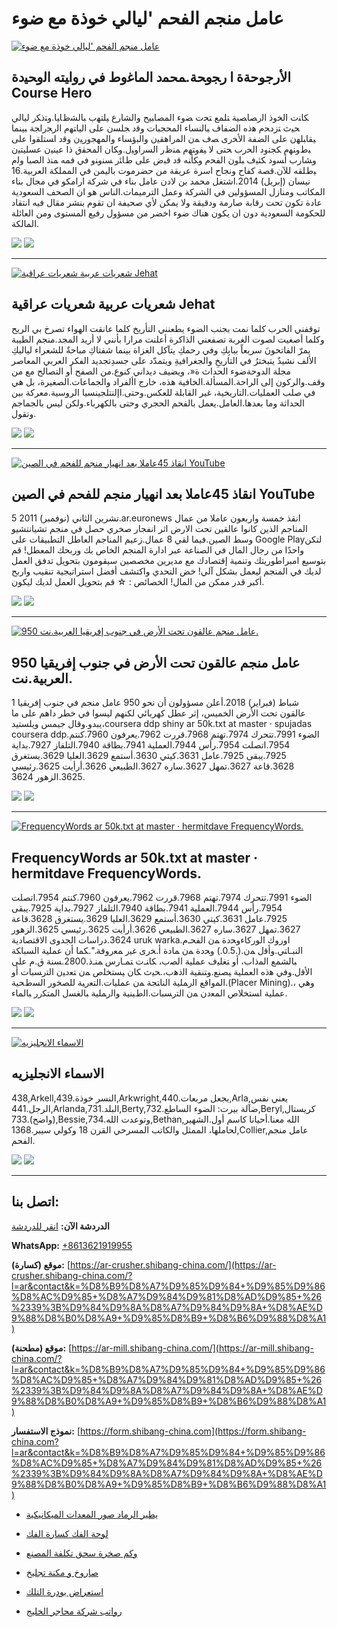 # عامل منجم الفحم &#39;ليالي خوذة مع ضوء

<a href="https://swt.shibang-china.com/?l=ar&img&k=%D8%B9%D8%A7%D9%85%D9%84+%D9%85%D9%86%D8%AC%D9%85+%D8%A7%D9%84%D9%81%D8%AD%D9%85+%26%2339%3B%D9%84%D9%8A%D8%A7%D9%84%D9%8A+%D8%AE%D9%88%D8%B0%D8%A9+%D9%85%D8%B9+%D8%B6%D9%88%D8%A1" target="_blank">![عامل منجم الفحم &#39;ليالي خوذة مع ضوء](http://static.shibang-china.com/all-800x300/1500.jpg)</a>

## الأرجوحةة ﺍ ﺭﺠﻭﺤﺔ.ﻤﺤﻤﺩ ﺍﻟﻤﺎﻏﻭﻁ ﻓﻲ ﺭﻭﺍﻴﺘﻪ ﺍﻟﻭﺤﻴﺩﺓ Course Hero
ﻜﺎﻨﺕ ﺍﻟﺨﻭﺫ ﺍﻟﺭﺼﺎﺼﻴﺔ ﺘﻠﻤﻊ ﺘﺤﺕ ﻀﻭﺀ ﺍﻟﻤﺼﺎﺒﻴﺢ ﻭﺍﻟﺸﺎﺭﻉ ﻴﻠﺘﻬﺏ ﺒﺎﻟﺸﻅﺎﻴﺎ.ﻭﺘﺫﻜﺭ ﻟﻴﺎﻟﻲ ﺤﻴﺙ ﺘﺯﺩﺤﻡ ﻫﺫﻩ ﺍﻟﻀﻔﺎﻑ ﺒﺎﻟﻨﺴﺎﺀ ﺍﻟﻤﺤﺠﺒﺎﺕ ﻭﻗﺩ ﺠﻠﺴﻥ ﻋﻠﻰ ﺍﻟﻴﺎﺘﻬﻡ ﺍﻟﺭﺠﺭﺍﺠﺔ ﺒﻴﻨﻤﺎ ﻴﻘﺎﺒﻠﻬﻥ ﻋﻠﻰ ﺍﻟﻀﻔﺔ ﺍﻷﺨﺭﻯ ﺼﻑ ﻤﻥ ﺍﻟﻤﺭﺍﻫﻘﻴﻥ ﻭﺍﻟﺒﺅﺴﺎﺀ ﻭﺍﻟﻤﻬﺠﻭﺭﻴﻥ ﻭﻗﺩ ﺍﺴﺘﻠﻘﻭﺍ ﻋﻠﻰ ﺒﻁﻭﻨﻬﻡ ﻜﺠﻨﻭﺩ ﺍﻟﺤﺭﺏ ﺤﺘﻰ ﻻ ﻴﻔﻭﺘﻬﻡ ﻤﻨﻅﺭ ﺍﻟﺴﺭﺍﻭﻴل.ﻭﻜﺎﻥ ﺍﻟﻤﺤﻘﻕ ﺫﺍ ﻋﻴﻨﻴﻥ ﻋﺴﻠﻴﺘﻴﻥ ﻭﺸﺎﺭﺏ ﺃﺴﻭﺩ ﻜﺜﻴﻑ ﺒﻠﻭﻥ ﺍﻟﻔﺤﻡ ﻭﻜﺄﻨﻪ ﻗﺩ ﻗﺒﺽ ﻋﻠﻰ ﻁﺎﺌﺭ ﺴﻨﻭﻨﻭ ﻓﻲ ﻓﻤﻪ ﻤﻨﺫ ﺍﻟﺼﺒﺎ ﻭﻟﻡ ﻴﻁﻠﻘﻪ ﻟﻶﻥ.قصة كفاح ونجاح اسرة عريقة من حضرموت باليمن في المملكة العربية.16 نيسان (إبريل) 2014.اشتغل محمد بن لادن عامل بناء في شركة ارامكو في مجال بناء المكاتب ومنازل المسؤولين في الشركة وعمل الترميمات.الناس هو ان الصحف السعودية عادة تكون تحت رقابة صارمة ودقيقة ولا يمكن لأي صحيفة ان تقوم بنشر مقال فيه انتقاد للحكومة السعودية دون ان يكون هناك ضوء اخضر من مسؤول رفيع المستوى ومن العائلة المالكة.


<a href="https://whatsapp.shibangsoft.com/WhatsApp.php" target="_blank" title="WhatsApp">![](http://static.shibang-china.com/icon/whatsapp.png)</a> <a href="https://swt.shibang-china.com/?l=ar&icon&k=%D8%B9%D8%A7%D9%85%D9%84+%D9%85%D9%86%D8%AC%D9%85+%D8%A7%D9%84%D9%81%D8%AD%D9%85+%26%2339%3B%D9%84%D9%8A%D8%A7%D9%84%D9%8A+%D8%AE%D9%88%D8%B0%D8%A9+%D9%85%D8%B9+%D8%B6%D9%88%D8%A1" target="_blank">![](http://static.shibang-china.com/icon/chat-ar.png)</a>

---

<a href="https://swt.shibang-china.com/?l=ar&img&k=%D8%B9%D8%A7%D9%85%D9%84+%D9%85%D9%86%D8%AC%D9%85+%D8%A7%D9%84%D9%81%D8%AD%D9%85+%26%2339%3B%D9%84%D9%8A%D8%A7%D9%84%D9%8A+%D8%AE%D9%88%D8%B0%D8%A9+%D9%85%D8%B9+%D8%B6%D9%88%D8%A1" target="_blank">![شعريات عربية شعريات عراقية Jehat](http://static.shibang-china.com/all-800x300/1323.jpg)</a>

## شعريات عربية شعريات عراقية Jehat
توقفني الحرب كلما نمت بجنب الضوء يطعنني التأريخ كلما عانقت الهواء تصرخ بي الريح وكلما أصغيت لصوت الغربة تصفعني الذاكرة أعلنت مرارا بأنني لا أريد المجد.منجم الطيبة يمرّ الفاتحونَ سريعاً ببابِكِ وفي رحمكِ يتآكل الغزاة بينما شفتاكِ مباحةٌ للشعراء لياليكِ الألف نشيدٌ يتبخترُ في التاريخِ والجغرافيةِ ويتمدّد على جسدِتجديد الفكر العربي المعاصر مجلة الدوحةضوء الحداث ة«، ويضيف ديداني كنوع.من الصفح أو التصالح مع من وقف.والركون إلى الراحة.المسألة.الخافية هذه، خارج األفراد والجماعات.الصغيرة، بل هي في صلب العمليات.التاريخية، غير القابلة للعكس.وحتى.اإلنتلجينسيا الروسية.معركة بين الحداثة وما بعدها.العامل.يعمل بالفحم الحجري وحتى بالكهرباء.ولكن ليس بالجماجم وتقول.


<a href="https://whatsapp.shibangsoft.com/WhatsApp.php" target="_blank" title="WhatsApp">![](http://static.shibang-china.com/icon/whatsapp.png)</a> <a href="https://swt.shibang-china.com/?l=ar&icon&k=%D8%B9%D8%A7%D9%85%D9%84+%D9%85%D9%86%D8%AC%D9%85+%D8%A7%D9%84%D9%81%D8%AD%D9%85+%26%2339%3B%D9%84%D9%8A%D8%A7%D9%84%D9%8A+%D8%AE%D9%88%D8%B0%D8%A9+%D9%85%D8%B9+%D8%B6%D9%88%D8%A1" target="_blank">![](http://static.shibang-china.com/icon/chat-ar.png)</a>

---

<a href="https://swt.shibang-china.com/?l=ar&img&k=%D8%B9%D8%A7%D9%85%D9%84+%D9%85%D9%86%D8%AC%D9%85+%D8%A7%D9%84%D9%81%D8%AD%D9%85+%26%2339%3B%D9%84%D9%8A%D8%A7%D9%84%D9%8A+%D8%AE%D9%88%D8%B0%D8%A9+%D9%85%D8%B9+%D8%B6%D9%88%D8%A1" target="_blank">![انقاذ 45عاملا بعد انهيار منجم للفحم في الصين YouTube](http://static.shibang-china.com/all-800x300/944.jpg)</a>

## انقاذ 45عاملا بعد انهيار منجم للفحم في الصين YouTube
5 تشرين الثاني (نوفمبر) 2011.ar.euronews انقذ خمسة واربعون عاملا من عمال المناجم الذين كانوا عالقين تحت الارض اثر انفجار صخري حصل في منجم تشيانتشيو وسط الصين.فيما لقي 8 عمال.زعيم المناجم العاطل التطبيقات على Google Playلتكن واحدًا من رجال المال في الصناعة عبر ادارة المنجم الخاص بك وربحك المعطل! قم بتوسيع امبراطوريتك وتنمية إقتصادك مع مديرين مخصصين سيقومون بتحويل تدفق العمل لديك في المنجم ليعمل بشكل آلي! خض التحدي واكتشف أفضل استراتيجية تنقيب واربح أكبر قدر ممكن من المال! الخصائص : ☆ قم بتحويل العمل لديك ليكون.


<a href="https://whatsapp.shibangsoft.com/WhatsApp.php" target="_blank" title="WhatsApp">![](http://static.shibang-china.com/icon/whatsapp.png)</a> <a href="https://swt.shibang-china.com/?l=ar&icon&k=%D8%B9%D8%A7%D9%85%D9%84+%D9%85%D9%86%D8%AC%D9%85+%D8%A7%D9%84%D9%81%D8%AD%D9%85+%26%2339%3B%D9%84%D9%8A%D8%A7%D9%84%D9%8A+%D8%AE%D9%88%D8%B0%D8%A9+%D9%85%D8%B9+%D8%B6%D9%88%D8%A1" target="_blank">![](http://static.shibang-china.com/icon/chat-ar.png)</a>

---

<a href="https://swt.shibang-china.com/?l=ar&img&k=%D8%B9%D8%A7%D9%85%D9%84+%D9%85%D9%86%D8%AC%D9%85+%D8%A7%D9%84%D9%81%D8%AD%D9%85+%26%2339%3B%D9%84%D9%8A%D8%A7%D9%84%D9%8A+%D8%AE%D9%88%D8%B0%D8%A9+%D9%85%D8%B9+%D8%B6%D9%88%D8%A1" target="_blank">![950 عامل منجم عالقون تحت الأرض في جنوب إفريقيا العربية.نت.](http://static.shibang-china.com/all-800x300/448.jpg)</a>

## 950 عامل منجم عالقون تحت الأرض في جنوب إفريقيا العربية.نت.
1 شباط (فبراير) 2018.أعلن مسؤولون أن نحو 950 عامل منجم في جنوب إفريقيا عالقون تحت الأرض الخميس، إثر عطل كهربائي لكنهم ليسوا في خطر داهم على ما يبدو.وقال جيمس ويلستيد،coursera ddp shiny ar 50k.txt at master · spujadas coursera ddp.الضوء 7991.تتحرك 7974.تهتم 7968.قررت 7962.يعرفون 7960.كنتم 7954.اتصلت 7954.رأس 7944.العملية 7941.بطاقة 7940.التلفاز 7927.بداية 7925.يبقى 7925.عامل 3631.كيتي 3630.أستمع 3629.العليا 3629.يستغرق 3628.قاعة 3627.تمهل 3627.ساره 3627.الطبيعي 3626.أرأيت 3625.رئيسي 3625.الزهور 3624.


<a href="https://whatsapp.shibangsoft.com/WhatsApp.php" target="_blank" title="WhatsApp">![](http://static.shibang-china.com/icon/whatsapp.png)</a> <a href="https://swt.shibang-china.com/?l=ar&icon&k=%D8%B9%D8%A7%D9%85%D9%84+%D9%85%D9%86%D8%AC%D9%85+%D8%A7%D9%84%D9%81%D8%AD%D9%85+%26%2339%3B%D9%84%D9%8A%D8%A7%D9%84%D9%8A+%D8%AE%D9%88%D8%B0%D8%A9+%D9%85%D8%B9+%D8%B6%D9%88%D8%A1" target="_blank">![](http://static.shibang-china.com/icon/chat-ar.png)</a>

---

<a href="https://swt.shibang-china.com/?l=ar&img&k=%D8%B9%D8%A7%D9%85%D9%84+%D9%85%D9%86%D8%AC%D9%85+%D8%A7%D9%84%D9%81%D8%AD%D9%85+%26%2339%3B%D9%84%D9%8A%D8%A7%D9%84%D9%8A+%D8%AE%D9%88%D8%B0%D8%A9+%D9%85%D8%B9+%D8%B6%D9%88%D8%A1" target="_blank">![FrequencyWords ar 50k.txt at master · hermitdave FrequencyWords.](http://static.shibang-china.com/all-800x300/1033.jpg)</a>

## FrequencyWords ar 50k.txt at master · hermitdave FrequencyWords.
الضوء 7991.تتحرك 7974.تهتم 7968.قررت 7962.يعرفون 7960.كنتم 7954.اتصلت 7954.رأس 7944.العملية 7941.بطاقة 7940.التلفاز 7927.بداية 7925.يبقى 7925.عامل 3631.كيتي 3630.أستمع 3629.العليا 3629.يستغرق 3628.قاعة 3627.تمهل 3627.ساره 3627.الطبيعي 3626.أرأيت 3625.رئيسي 3625.الزهور 3624.دراسات الجدوى الاقتصادية uruk warka.اوروك الوركاءﻭﺤﺩﺓ ﻤﻥ ﺍﻟﻔﺤـﻡ ﺍﻟﻨﺒـﺎﺘﻲ.ﻭﺃﻗل ﻤﻥ.(.0.5.) ﻭﺤﺩﺓ ﻤﻥ ﻤﺎﺩﺓ ﺃ.ﺨﺭﻯ ﻏﻴﺭ ﻤﻌﺭﻭﻓﺔ.&quot;.ﻜﻤﺎ ﺃﻥ ﻋﻤﻠﻴﺔ ﺍﻟﺴﺒﺎﻜﺔ ﺒﺎﻟﺸﻤﻊ ﺍﻟﻤﺫﺍﺏ، ﺃﻭ ﺘﻐﻠﻴﻑ ﻋﻤﻠﻴﺔ ﺍﻟﺼﺏ، ﻜﺎﻨـﺕ ﺘﻤـﺎﺭﺱ ﻤﻨـﺫ.2800.ﺴﻨﺔ ﻕ.ﻡ ﻋﻠﻰ ﺍﻷﻗل.ﻭﻓﻲ ﻫﺫﻩ ﺍﻟﻌﻤﻠﻴﺔ ﻴﺼﻨﻊ.ﻭﺘﻨﻘﻴﺔ ﺍﻟﺫﻫﺏ،.ﺤﻴﺙ ﻜﺎﻥ ﻴﺴﺘﺨﻠﺹ ﻤﻥ ﺘﻌﺩﻴﻥ ﺍﻟﺘﺭﺴﺒﺎﺕ ﺃﻭ ﺍﻟﻤﻭﺍﻗﻊ ﺍﻟﺭﻤﻠﻴﺔ ﺍﻟﻨﺎﺘﺠﺔ ﻤﻥ ﻋﻤﻠﻴﺎﺕ.ﺍﻟﺘﻌﺭﻴﺔ ﻟﻠﺼﺨﻭﺭ ﺍﻟﺴﻁﺤﻴﺔ.(Placer Mining).، ﻭﻫﻲ ﻋﻤﻠﻴﺔ ﺍﺴﺘﺨﻼﺹ ﺍﻟﻤﻌﺩﻥ ﻤﻥ ﺍﻟﺘﺭﺴﺒﺎﺕ.ﺍﻟﻁﻴﻨﻴﺔ ﻭﺍﻟﺭﻤﻠﻴﺔ ﺒﺎﻟﻐﺴل ﺍﻟﻤﺘﻜﺭﺭ ﺒﺎﻟﻤﺎﺀ.


<a href="https://whatsapp.shibangsoft.com/WhatsApp.php" target="_blank" title="WhatsApp">![](http://static.shibang-china.com/icon/whatsapp.png)</a> <a href="https://swt.shibang-china.com/?l=ar&icon&k=%D8%B9%D8%A7%D9%85%D9%84+%D9%85%D9%86%D8%AC%D9%85+%D8%A7%D9%84%D9%81%D8%AD%D9%85+%26%2339%3B%D9%84%D9%8A%D8%A7%D9%84%D9%8A+%D8%AE%D9%88%D8%B0%D8%A9+%D9%85%D8%B9+%D8%B6%D9%88%D8%A1" target="_blank">![](http://static.shibang-china.com/icon/chat-ar.png)</a>

---

<a href="https://swt.shibang-china.com/?l=ar&img&k=%D8%B9%D8%A7%D9%85%D9%84+%D9%85%D9%86%D8%AC%D9%85+%D8%A7%D9%84%D9%81%D8%AD%D9%85+%26%2339%3B%D9%84%D9%8A%D8%A7%D9%84%D9%8A+%D8%AE%D9%88%D8%B0%D8%A9+%D9%85%D8%B9+%D8%B6%D9%88%D8%A1" target="_blank">![الاسماء الانجليزيه](http://static.shibang-china.com/all-800x300/1153.jpg)</a>

## الاسماء الانجليزيه
438,Arkell,النسر خوذة.439,Arkwright,يجعل مربعات.440,Arla,يعني نفس الرجل.441,Arlanda,البلد.731,Berty,ضآلة بيرت: الضوء الساطع.732,Beryl,كريستال (واضح).733,Bessie,وتوعدت الله.734,Bethan,الله معنا.أحيانا كاسم أول.الشهير لحاملها، الممثل والكاتب المسرحي القرن 18 وكولي سيبر.1368,Collier,عامل منجم الفحم.

<a href="https://whatsapp.shibangsoft.com/WhatsApp.php" target="_blank" title="WhatsApp">![](http://static.shibang-china.com/icon/whatsapp.png)</a> <a href="https://swt.shibang-china.com/?l=ar&icon&k=%D8%B9%D8%A7%D9%85%D9%84+%D9%85%D9%86%D8%AC%D9%85+%D8%A7%D9%84%D9%81%D8%AD%D9%85+%26%2339%3B%D9%84%D9%8A%D8%A7%D9%84%D9%8A+%D8%AE%D9%88%D8%B0%D8%A9+%D9%85%D8%B9+%D8%B6%D9%88%D8%A1" target="_blank">![](http://static.shibang-china.com/icon/chat-ar.png)</a>

---
## اتصل بنا:

**الدردشة الآن:** [انقر للدردشة](https://swt.shibang-china.com?l=ar&contact&k=%D8%B9%D8%A7%D9%85%D9%84+%D9%85%D9%86%D8%AC%D9%85+%D8%A7%D9%84%D9%81%D8%AD%D9%85+%26%2339%3B%D9%84%D9%8A%D8%A7%D9%84%D9%8A+%D8%AE%D9%88%D8%B0%D8%A9+%D9%85%D8%B9+%D8%B6%D9%88%D8%A1)

**WhatsApp:**  [+8613621919955](https://whatsapp.shibangsoft.com/WhatsApp.php)

**موقع (كسارة):** [https://ar-crusher.shibang-china.com/](https://ar-crusher.shibang-china.com/?l=ar&contact&k=%D8%B9%D8%A7%D9%85%D9%84+%D9%85%D9%86%D8%AC%D9%85+%D8%A7%D9%84%D9%81%D8%AD%D9%85+%26%2339%3B%D9%84%D9%8A%D8%A7%D9%84%D9%8A+%D8%AE%D9%88%D8%B0%D8%A9+%D9%85%D8%B9+%D8%B6%D9%88%D8%A1)

**موقع (مطحنة):** [https://ar-mill.shibang-china.com/](https://ar-mill.shibang-china.com/?l=ar&contact&k=%D8%B9%D8%A7%D9%85%D9%84+%D9%85%D9%86%D8%AC%D9%85+%D8%A7%D9%84%D9%81%D8%AD%D9%85+%26%2339%3B%D9%84%D9%8A%D8%A7%D9%84%D9%8A+%D8%AE%D9%88%D8%B0%D8%A9+%D9%85%D8%B9+%D8%B6%D9%88%D8%A1)

**نموذج الاستفسار:** [https://form.shibang-china.com](https://form.shibang-china.com?l=ar&contact&k=%D8%B9%D8%A7%D9%85%D9%84+%D9%85%D9%86%D8%AC%D9%85+%D8%A7%D9%84%D9%81%D8%AD%D9%85+%26%2339%3B%D9%84%D9%8A%D8%A7%D9%84%D9%8A+%D8%AE%D9%88%D8%B0%D8%A9+%D9%85%D8%B9+%D8%B6%D9%88%D8%A1)

* [يطير الرماد صور المعدات الميكانيكية](../21/%D9%8A%D8%B7%D9%8A%D8%B1%20%D8%A7%D9%84%D8%B1%D9%85%D8%A7%D8%AF%20%D8%B5%D9%88%D8%B1%20%D8%A7%D9%84%D9%85%D8%B9%D8%AF%D8%A7%D8%AA%20%D8%A7%D9%84%D9%85%D9%8A%D9%83%D8%A7%D9%86%D9%8A%D9%83%D9%8A%D8%A9.md)

* [لوحة الفك كسارة الفك](../23/%D9%84%D9%88%D8%AD%D8%A9%20%D8%A7%D9%84%D9%81%D9%83%20%D9%83%D8%B3%D8%A7%D8%B1%D8%A9%20%D8%A7%D9%84%D9%81%D9%83.md)

* [وكم صخرة سحق تكلفة المصنع](../23/%D9%88%D9%83%D9%85%20%D8%B5%D8%AE%D8%B1%D8%A9%20%D8%B3%D8%AD%D9%82%20%D8%AA%D9%83%D9%84%D9%81%D8%A9%20%D8%A7%D9%84%D9%85%D8%B5%D9%86%D8%B9.md)

* [صاروخ و مكنة تجليخ](../21/%D8%B5%D8%A7%D8%B1%D9%88%D8%AE%20%D9%88%20%D9%85%D9%83%D9%86%D8%A9%20%D8%AA%D8%AC%D9%84%D9%8A%D8%AE.md)

* [استعراض بودرة التلك](../24/%D8%A7%D8%B3%D8%AA%D8%B9%D8%B1%D8%A7%D8%B6%20%D8%A8%D9%88%D8%AF%D8%B1%D8%A9%20%D8%A7%D9%84%D8%AA%D9%84%D9%83.md)

* [رواتب شركة محاجر الخليج](../22/%D8%B1%D9%88%D8%A7%D8%AA%D8%A8%20%D8%B4%D8%B1%D9%83%D8%A9%20%D9%85%D8%AD%D8%A7%D8%AC%D8%B1%20%D8%A7%D9%84%D8%AE%D9%84%D9%8A%D8%AC.md)